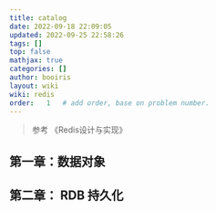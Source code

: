 ```yaml
---
title: catalog 
date: 2022-09-18 22:09:05 
updated: 2022-09-25 22:58:26
tags: [] 
top: false
mathjax: true
categories: []
author: booiris
layout: wiki 
wiki: redis
order:   1   # add order, base on problem number.
---
```


> 参考 《Redis设计与实现》

## 第一章：数据对象

## 第二章： RDB 持久化
